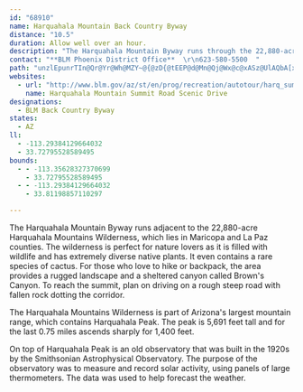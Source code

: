 ```yaml
---
id: "68910"
name: Harquahala Mountain Back Country Byway
distance: "10.5"
duration: Allow well over an hour.
description: "The Harquahala Mountain Byway runs through the 22,880-acre Harquahala Mountains Wilderness and contains an interesting observatory on top of Arizona's highest mountain."
contact: "**BLM Phoenix District Office**  \r\n623-580-5500  "
path: "unzlEpunrTIn@Qr@Yr@Wh@MZY~@{@zD{@tEEP@d@Mn@Qj@Wx@c@xASz@UlAQbA[xAMb@e@jAo@hBc@jAa@jAg@zA_@fAe@xAe@|AUz@W~@O`@}@zAoApBm@~@}AzBs@dAa@l@MVUn@I^I\\IZO`@I`@MXMf@WdAa@rAKXAVCTCNGRINQRUR_@^W\\_@t@]v@[n@]|@Sn@Sr@GPQXWb@_@h@W^]`@UNYHQDe@?]@YDo@LoAVqBd@a@JUJo@Zy@ZYFo@Jc@Bi@@]@U@c@DcA?a@@O@[Js@Xk@Pq@PiANgAHsAD}@Jc@@m@@G@_@Fm@HwATo@F{@Fm@BiAEgAAcACgACYE_AQ}@Sm@Sk@USKe@Gw@Ks@Cy@@w@Bo@Ly@Tk@XUTSR[XSNYHi@N]NG@SAKCSE[AY@g@Ai@Ak@?g@?S@IAKA_@EWA]?S?Q@QAIC_AUw@O[E[Ci@Bq@Vo@VoAf@IFGJMVSVOLKBUD[Bi@J]FKDKLQ\\_@t@Wh@KJG@I@[A[EW?Q?KDMJOPOVW\\EDIDKBQ@UBEBEBYVSVSVIFEDG@G@q@@S@S@IDYXONIDG@E@G?GBONeAjAEFAF?F?N?HCJENGTIVITGPOTKNGDAFAH?RALAHEHCDCDQNUTMLIPETEVATCX?L@PBTBPHXHXFP@F?L?P@N@NDNBP?H?N?JALETEVEVGb@CTCRAP?NAd@?d@?V@LBXF\\HXBF@HALAJ?P@dAEd@EX?TCTARCj@?h@?d@AT?JCFEJGHINILELKVGPIPGJGHIFGNGLERENGPEFEDAFEDCDEDKFEDKJIDKFIBKDSDKDMDOFKDODQDKBOBQFGBI@MAI?G@IHEFGFMJMHKJEDGJIRGRGVGPIPKRMLKHE@O@E?GBG@[BY@YBS?S?YAK?I@IHEFELO`@ILKNUNQJWL]LQJYJUFW@a@@K@_@FSHe@R_@PKHGHCJEJEPGLIRSXQXOVOVQRSRUTQNUP}@t@MNMRONGDGDIBMJCBEFELGVELGNIJMLUNQLQJIDGDABADCHCHGHIPINGHIJGHEFAHCJENEJCHAHAHEJEJEFGFGDI@I?KAA?CAKGKGKGSMMKOMMOKKEECCGAECGAI?O?K@G@GD]f@ILMVIRKPIVGTIZIRKTIVGRIVM^Up@Un@Ul@IPGLCLAJ?JCDEDE?K@MBQHYLULWJG?M?O?UDQDQFMHSRUTYZGJEJAL?n@@Z@`@?PCREb@Kp@EPETCT@LF\\BP@`@?d@Ad@@TAXEXEVEZATBTD\\FZDZBN?TC\\C`@A`@A`@An@ATDNDHHJFFFDBH@L@N?PAHCFIJOLQNKLINMTMVMXKN??GHGJIHOJIFEDGJGLINILILGLIPEHEJELENGNGRKVGPGNAF@FBDDDD?LCHCJAJ?HBJDDDFFHFJJFHFFD@HDH@F@F?D?@A@C@E@G@K?K@GBGHOHIHGHCJENGJEHCLCJAHAFBFDFHDDFHFJBHBN?L@T?P@T?FBDDDFBJDH@F?DABADEBGDKDEDCDAJ?H@HBJFNJJHJFHBF@F?HEFEBE@I@WB[@OFMFMHGPOHQFM?O@Y?G@GBCBCB?B?@B@B?D@P?\\?RANCNKj@CXAT@\\?\\?\\AHAFCBOTKJGHCHCLCLCLEHGLGHMLILIJKHIDC?E?[?K?IAMCUEOESIWGUESG[IQGIAG@K@EFKFOFMHOFGDIFKHMPGHCHENENGNCLANCH?PAJEZCPEPCNALADAFAD?B?BBJ@NDR@DBF@F?FADEHGFIFKFMBE@G?ICIAKEICGCGAK@G@I@G@KDCBEFADCPAJ?LAHCNCJCDEHGHIJEFEJCHEHGJIJEDI@I?OAKAGCG?GAE?CAECEGIGGIIGGCEEGEACCGCGCKEEAEECGCGCGCIEEAGAECGEGEGEGEGEEEEGEGGGCCAACAG?K?YA[?K?G@IBOBYDUBKDIBEBIJGLILKPKLILMPEJKTITGPENAJ?H@JDPHRFLBH@DAFCDGDI?UAOAK?S@IBK@KDIDKDEFEJELINCFGFGFGFIFGFGFKBK@OBQ?K?OCICKAOAOAQAMCOCI?K@OBODQDKDG?I?MASCKAO@M@MFUHUHQDS@Q?Q?M?O@MBO@MBQDOBSDK@MBK@E@S?MAM?M?K?M?GAEAGEMIIGMEEAK?E@KBQHSHUJOHML??OHKHIFKFKDSHOHKDG@I@GAIAMIMIKEMIKKQKUOOIKIGEQGKEUIQGQGQESIOIMEGAI?O?OAK@O@WBWBUBW@UB[DM@K?G?GECCIIGKGGIIIGIEIGIGOIKGMCQ?a@EQ?YGQGOIMGOKSQQUUWOQSOOOSOQOOISKOIOGMEICGAI@I@KDOFIBI@K@K@M@O?M@MAMAWEYCSEQEQCOAKCUISMOOQMMIMIGCG?I?GBILKNGFMJOFSFWLMFQLIDODGBEDEHEJEJKLQNSJSHQHSJEDCDAJ?F@FBBBD@D@H@F?HCHCBGDKBU@O@WBUBQ?W?O?IBIBQFE@MBMBO@M?MAIAKCKEOKKIGCE?E?C?GCMAK@M@SBM@SBQ?O@Q@K@U?M@M?k@AG@GBIDKBSFWDWJQHQFQFQJOLILMVGJEFCHAHAL?N@\\?RANAJGJKJURUVMLMJKFKBQ@U@S@U@UDUDUBSBSAYA[CYG]GYIKAWAY?OAOASEQEOEOGe@W[QUQOKGCG@MBMNQNONKFM?Q?GBCDAB@DBFHVJd@HZDPBV@V?V?TCHABEBAACCAC?E?I@IAO?GCKEKOQWSSKa@M_@OWGUIICG?CD?B@DDFZXLXFNDP@L?LCNERGRILMLQHQDUDQBU@WBS@SBQ@K@IBC@CDEJGHEDG?I@ICIAIEMAIEICGECGAG?KBIDGFKLOJOHKBE@K?EAGGAG?EDIJIFIFMDUHQFIBIFIFGFCHCH?FAJ?L?L?JAJAJCJEHGLINGJIFE@ECEGAE@M@O@M@O?KAMESIUAG?O?Q?Q?M@Q@Q?I@G?CBGBIBE@E?C?GAEACCCECIEKAS?U@Q@MBUASCQAMEKIIMEMAIAECAIGIEKEGAGAG?QBM@K@I@K@E?GCICIGIGIGEIGGIGIGGGGGGKEKAQAM?WCQAYEYCOEQIOIQKYM[COESAMCACCGEECEGEGEI?E@EBEDGHKHGLGNELGDC@GDMDSFa@@IEOGOM[ISKSGQMOIKKOGMGGMIKKMIQKGGEK?I@IBK?MAMAI?K@IFGHCLEFEDGBM@S@IDIHEJCLA\\CPCJCBCBE@S?_@A_@AS?Y@G?C@EBCDGJIFCHAD@FBH?LAPEPEHAJ?J?HAHCBEHQFUHYJWJSHIHGFCTCN?LBJ@F?HCLGJKLKFKJKHIFGHCFAH@JBLHLHDBB@FABABAHIFGHIJINMJGLGJIHEFGHIFGDCFEHEHE@E?A?CCCACEAC?K?CBA@A@A?A?CAIAGAGACCECG?I@IBKBG@EBE@C?GCCCIGEIEK?G?ICOCMGKIQGSGSCMCOAKAIEMEOEKIOKKMGOCKAG@IFGFILINKNMLMHMJIFGBEBK?KAQEQEQIQEQCIAS?QAQ?E@KDMFKHKFKHKJKLKLKNKLINIJELGJGLINGFKJIHGHEFGDGDIBI@E@C@C@CDGDCBGDKFI@OAQ?OCMAG?GFGL"
websites:
  - url: "http://www.blm.gov/az/st/en/prog/recreation/autotour/harq_summit.html"
    name: Harquahala Mountain Summit Road Scenic Drive
designations:
  - BLM Back Country Byway
states:
  - AZ
ll:
  - -113.29384129664032
  - 33.72795528589495
bounds:
  - - -113.35628327370699
    - 33.72795528589495
  - - -113.29384129664032
    - 33.81198857110297

---
```


<p>The Harquahala Mountain Byway runs adjacent to the 22,880-acre Harquahala Mountains Wilderness, which lies in Maricopa and La Paz counties. The wilderness is perfect for nature lovers as it is filled with wildlife and has extremely diverse native plants. It even contains a rare species of cactus. For those who love to hike or backpack, the area provides a rugged landscape and a sheltered canyon called Brown's Canyon. To reach the summit, plan on driving on a rough steep road with fallen rock dotting the corridor. </p>

<p>The Harquahala Mountains Wilderness is part of Arizona's largest mountain range, which contains  Harquahala Peak. The peak is 5,691 feet tall and for the last 0.75 miles ascends sharply for 1,400 feet.</p>

<p>On top of Harquahala Peak is an old observatory that was built in the 1920s by the Smithsonian Astrophysical Observatory. The purpose of the observatory was to measure and record solar activity, using panels of large thermometers. The data was used to help forecast the weather.</p>
